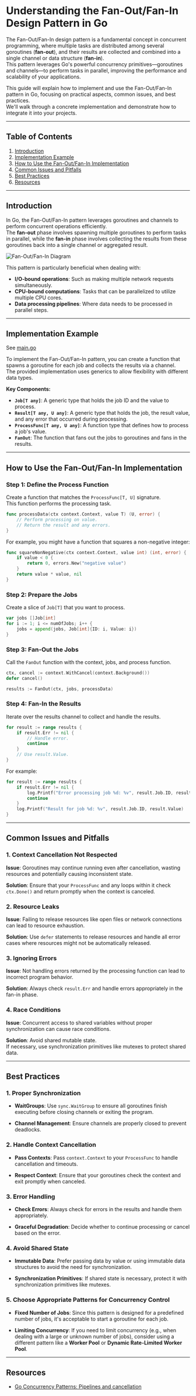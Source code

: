 # Understanding the Fan-Out/Fan-In Design Pattern in Go

The Fan-Out/Fan-In design pattern is a fundamental concept in concurrent programming, where multiple tasks are distributed among several goroutines (**fan-out**), and their results are collected and combined into a single channel or data structure (**fan-in**).  
This pattern leverages Go's powerful concurrency primitives—goroutines and channels—to perform tasks in parallel, improving the performance and scalability of your applications.

This guide will explain how to implement and use the Fan-Out/Fan-In pattern in Go, focusing on practical aspects, common issues, and best practices.  
We'll walk through a concrete implementation and demonstrate how to integrate it into your projects.

---

## Table of Contents

1. [Introduction](#introduction)
2. [Implementation Example](#implementation-example)
3. [How to Use the Fan-Out/Fan-In Implementation](#how-to-use-the-fan-outfan-in-implementation)
4. [Common Issues and Pitfalls](#common-issues-and-pitfalls)
5. [Best Practices](#best-practices)
6. [Resources](#resources)

---

## Introduction

In Go, the Fan-Out/Fan-In pattern leverages goroutines and channels to perform concurrent operations efficiently.  
The **fan-out** phase involves spawning multiple goroutines to perform tasks in parallel, while the **fan-in** phase involves collecting the results from these goroutines back into a single channel or aggregated result.

![Fan-Out/Fan-In Diagram](../../../docs/images/fanout_in_graph.png)

This pattern is particularly beneficial when dealing with:

- **I/O-bound operations**: Such as making multiple network requests simultaneously.
- **CPU-bound computations**: Tasks that can be parallelized to utilize multiple CPU cores.
- **Data processing pipelines**: Where data needs to be processed in parallel steps.

---

## Implementation Example

See [main.go](main.go)

To implement the Fan-Out/Fan-In pattern, you can create a function that spawns a goroutine for each job and collects the results via a channel.  
The provided implementation uses generics to allow flexibility with different data types.

**Key Components:**

- **`Job[T any]`**: A generic type that holds the job ID and the value to process.
- **`Result[T any, U any]`**: A generic type that holds the job, the result value, and any error that occurred during processing.
- **`ProcessFunc[T any, U any]`**: A function type that defines how to process a job's value.
- **`FanOut`**: The function that fans out the jobs to goroutines and fans in the results.

---

## How to Use the Fan-Out/Fan-In Implementation

### Step 1: Define the Process Function

Create a function that matches the `ProcessFunc[T, U]` signature.  
This function performs the processing task.

```go
func processData(ctx context.Context, value T) (U, error) {
    // Perform processing on value.
    // Return the result and any errors.
}
```

For example, you might have a function that squares a non-negative integer:

```go
func squareNonNegative(ctx context.Context, value int) (int, error) {
    if value < 0 {
        return 0, errors.New("negative value")
    }
    return value * value, nil
}
```

### Step 2: Prepare the Jobs

Create a slice of `Job[T]` that you want to process.

```go
var jobs []Job[int]
for i := 1; i <= numOfJobs; i++ {
    jobs = append(jobs, Job[int]{ID: i, Value: i})
}
```

### Step 3: Fan-Out the Jobs

Call the `FanOut` function with the context, jobs, and process function.

```go
ctx, cancel := context.WithCancel(context.Background())
defer cancel()

results := FanOut(ctx, jobs, processData)
```

### Step 4: Fan-In the Results

Iterate over the results channel to collect and handle the results.

```go
for result := range results {
    if result.Err != nil {
        // Handle error.
        continue
    }
    // Use result.Value.
}
```

For example:

```go
for result := range results {
    if result.Err != nil {
        log.Printf("Error processing job %d: %v", result.Job.ID, result.Err)
        continue
    }
    log.Printf("Result for job %d: %v", result.Job.ID, result.Value)
}
```

---
## Common Issues and Pitfalls

### 1. Context Cancellation Not Respected

**Issue**: Goroutines may continue running even after cancellation, wasting resources and potentially causing inconsistent state.

**Solution**: Ensure that your `ProcessFunc` and any loops within it check `ctx.Done()` and return promptly when the context is canceled.

### 2. Resource Leaks

**Issue**: Failing to release resources like open files or network connections can lead to resource exhaustion.

**Solution**: Use `defer` statements to release resources and handle all error cases where resources might not be automatically released.

### 3. Ignoring Errors

**Issue**: Not handling errors returned by the processing function can lead to incorrect program behavior.

**Solution**: Always check `result.Err` and handle errors appropriately in the fan-in phase.

### 4. Race Conditions

**Issue**: Concurrent access to shared variables without proper synchronization can cause race conditions.

**Solution**: Avoid shared mutable state.  
If necessary, use synchronization primitives like mutexes to protect shared data.

---

## Best Practices

### 1. Proper Synchronization

- **WaitGroups**: Use `sync.WaitGroup` to ensure all goroutines finish executing before closing channels or exiting the program.

- **Channel Management**: Ensure channels are properly closed to prevent deadlocks.

### 2. Handle Context Cancellation

- **Pass Contexts**: Pass `context.Context` to your `ProcessFunc` to handle cancellation and timeouts.

- **Respect Context**: Ensure that your goroutines check the context and exit promptly when canceled.

### 3. Error Handling

- **Check Errors**: Always check for errors in the results and handle them appropriately.

- **Graceful Degradation**: Decide whether to continue processing or cancel based on the error.

### 4. Avoid Shared State

- **Immutable Data**: Prefer passing data by value or using immutable data structures to avoid the need for synchronization.

- **Synchronization Primitives**: If shared state is necessary, protect it with synchronization primitives like mutexes.

### 5. Choose Appropriate Patterns for Concurrency Control

- **Fixed Number of Jobs**: Since this pattern is designed for a predefined number of jobs, it's acceptable to start a goroutine for each job.

- **Limiting Concurrency**: If you need to limit concurrency (e.g., when dealing with a large or unknown number of jobs), consider using a different pattern like a **Worker Pool** or **Dynamic Rate-Limited Worker Pool**.

---

## Resources

- [Go Concurrency Patterns: Pipelines and cancellation](https://blog.golang.org/pipelines)
